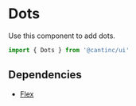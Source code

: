 # Dots

Use this component to add dots.

```typescript
import { Dots } from '@cantinc/ui'
```

## Dependencies

- [Flex](/ui/layout/flex)
